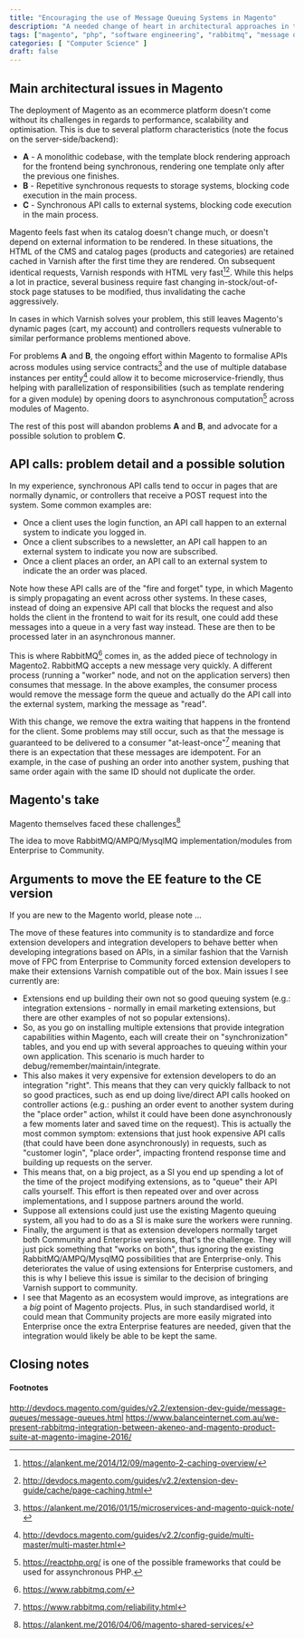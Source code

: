 ```yaml
---
title: "Encouraging the use of Message Queuing Systems in Magento"
description: "A needed change of heart in architectural approaches in the Magento world for integrations and events streams."
tags: ["magento", "php", "software engineering", "rabbitmq", "message queuing systems", "performance engineering"]
categories: [ "Computer Science" ]
draft: false
---
```


## Main architectural issues in Magento

The deployment of Magento as an ecommerce platform doesn't come without its challenges in regards to performance, scalability and optimisation. This is due to several platform characteristics (note the focus on the server-side/backend):  

* **A** - A monolithic codebase, with the template block rendering approach for the frontend being synchronous, rendering one template only after the previous one finishes.
* **B** - Repetitive synchronous requests to storage systems, blocking code execution in the main process.
* **C** - Synchronous API calls to external systems, blocking code execution in the main process.

Magento feels fast when its catalog doesn't change much, or doesn't depend on external information to be rendered. In these situations, the HTML of the CMS and catalog pages (products and categories) are retained cached in Varnish after the first time they are rendered. On subsequent identical requests, Varnish responds with HTML very fast[^1][^2]. While this helps a lot in practice, several business require fast changing in-stock/out-of-stock page statuses to be modified, thus invalidating the cache aggressively.

In cases in which Varnish solves your problem, this still leaves Magento's dynamic pages (cart, my account) and controllers requests vulnerable to similar performance problems mentioned above.

For problems **A** and **B**, the ongoing effort within Magento to formalise APIs across modules using service contracts[^3] and the use of multiple database instances per entity[^4] could allow it to become microservice-friendly, thus helping with parallelization of responsibilities (such as template rendering for a given module) by opening doors to asynchronous computation[^5] across modules of Magento.

The rest of this post will abandon problems **A** and **B**, and advocate for a possible solution to problem **C**.

## API calls: problem detail and a possible solution

In my experience, synchronous API calls tend to occur in pages that are normally dynamic, or controllers that receive a POST request into the system. Some common examples are:

* Once a client uses the login function, an API call happen to an external system to indicate you logged in.
* Once a client subscribes to a newsletter, an API call happen to an external system to indicate you now are subscribed.
* Once a client places an order, an API call to an external system to indicate the an order was placed.

Note how these API calls are of the "fire and forget" type, in which Magento is simply propagating an event across other systems. In these cases, instead of doing an expensive API call that blocks the request and also holds the client in the frontend to wait for its result, one could add these messages into a queue in a very fast way instead. These are then to be processed later in an asynchronous manner.

This is where RabbitMQ[^6] comes in, as the added piece of technology in Magento2. RabbitMQ accepts a new message very quickly. A different process (running a "worker" node, and not on the application servers) then consumes that message. In the above examples, the consumer process would remove the message form the queue and actually do the API call into the external system, marking the message as "read".

With this change, we remove the extra waiting that happens in the frontend for the client. Some problems may still occur, such as that the message is guaranteed to be delivered to a consumer "at-least-once"[^7] meaning that there is an expectation that these messages are idempotent. For an example, in the case of pushing an order into another system, pushing that same order again with the same ID should not duplicate the order.

## Magento's take

Magento themselves faced these challenges[^8]

The idea to move RabbitMQ/AMPQ/MysqlMQ implementation/modules from Enterprise to Community.

## Arguments to move the EE feature to the CE version

If you are new to the Magento world, please note ...

The move of these features into community is to standardize and force extension developers and integration developers to behave better when developing integrations based on APIs, in a similar fashion that the Varnish move of FPC from Enterprise to Community forced extension developers to make their extensions Varnish compatible out of the box. Main issues I see currently are:

* Extensions end up building their own not so good queuing system (e.g.: integration extensions - normally in email marketing extensions, but there are other examples of not so popular extensions).
* So, as you go on installing multiple extensions that provide integration capabilities within Magento, each will create their on "synchronization" tables, and you end up with several approaches to queuing within your own application. This scenario is much harder to debug/remember/maintain/integrate.
* This also makes it very expensive for extension developers to do an integration "right". This means that they can very quickly fallback to not so good practices, such as end up doing live/direct API calls hooked on controller actions (e.g.: pushing an order event to another system during the "place order" action, whilst it could have been done asynchronously a few moments later and saved time on the request). This is actually the most common symptom: extensions that just hook expensive API calls (that could have been done asynchronously) in requests, such as "customer login", "place order", impacting frontend response time and building up requests on the server.
* This means that, on a big project, as a SI you end up spending a lot of the time of the project modifying extensions, as to "queue" their API calls yourself. This effort is then repeated over and over across implementations, and I suppose partners around the world.
* Suppose all extensions could just use the existing Magento queuing system, all you had to do as a SI is make sure the workers were running.
* Finally, the argument is that as extension developers normally target both Community and Enterprise versions, that's the challenge. They will just pick something that "works on both", thus ignoring the existing RabbitMQ/AMPQ/MysqlMQ possibilities that are Enterprise-only. This deteriorates the value of using extensions for Enterprise customers, and this is why I believe this issue is similar to the decision of bringing Varnish support to community.
* I see that Magento as an ecosystem would improve, as integrations are a *big* point of Magento projects. Plus, in such standardised world, it could mean that Community projects are more easily migrated into Enterprise once the extra Enterprise features are needed, given that the integration would likely be able to be kept the same.

## Closing notes

#### Footnotes

[^1]: https://alankent.me/2014/12/09/magento-2-caching-overview/
[^2]: http://devdocs.magento.com/guides/v2.2/extension-dev-guide/cache/page-caching.html
[^3]: https://alankent.me/2016/01/15/microservices-and-magento-quick-note/
[^4]: http://devdocs.magento.com/guides/v2.2/config-guide/multi-master/multi-master.html
[^5]: https://reactphp.org/ is one of the possible frameworks that could be used for assynchronous PHP.
[^6]: https://www.rabbitmq.com/
[^7]: https://www.rabbitmq.com/reliability.html
[^8]: https://alankent.me/2016/04/06/magento-shared-services/

http://devdocs.magento.com/guides/v2.2/extension-dev-guide/message-queues/message-queues.html
https://www.balanceinternet.com.au/we-present-rabbitmq-integration-between-akeneo-and-magento-product-suite-at-magento-imagine-2016/